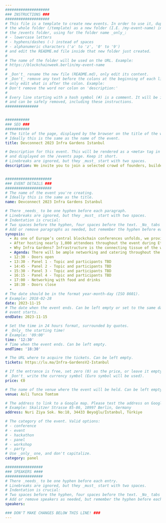 ```yaml
---
####################
### INSTRUCTIONS ###
####################
# This file is a template to create new events. In order to use it, duplicate
# the whole folder (/template) as a new folder (I.E. /my-event-name) inside of
# the /events folder, using for the folder name _only_:
# - lowercase letters
# - hyphens/dashes (-) instead of spaces
# - alphanumeric characters ('a' to 'z', '0' to '9')
# and edit the README.md file inside that new folder just created.
#
# The name of the folder will be used on the URL. Example:
# https://blockchainweek.berlin/my-event-name
#
# _Don't_ rename the new file (README.md), only edit its content.
# _Don't_ remove any text before the colons at the beginning of each line,
# only edit what is after the colon. Example:
# Don't remove the word nor colon on 'description:'
#
# Every line starting with a hash symbol (#) is a comment. It will be ignored
# and can be safely removed, including these instructions.
###############


###########
### SEO ###
###########
# The title of the page, displayed by the browser on the title of the window.
# Ideally this is the same as the name of the event.
title: Devconnect 2023 Infra Gardens Istanbul

# Description for this event. This will be rendered as a <meta> tag in the HTML,
# and displayed on the /events page. Keep it short.
# Linebreaks are ignored, but they _must_ start with two spaces.
description: We invite you to join a selected crowd of founders, builders, developers across ecosystems, verticals and layers of web3 to mingle, network and listen to interesting panels or just relax, enjoy food and drinks and some good music.​


#####################
### EVENT DETAILS ###
#####################
# The name of the event you're creating.
# Ideally this is the same as the title.
name: Devconnect 2023 Infra Gardens Istanbul

# There _needs_ to be one hyphen before each paragraph.
# Linebreaks are ignored, but they _must_ start with two spaces.
# Indentation is crucial:
# Two spaces before the hyphen, four spaces before the text. _No_ tabs allowed.
# Add or remove paragraphs as needed, but remember the hyphen before each entry.
synopsis:
  - As one of Europe’s central blockchain conferences unfolds, we provide a timeout and refuge in one of the most beautiful spots in Istanbul. Asli Tunca is a beautiful green oasis in the heart of town, beyond the buzz and noise of the city.
  - ​After hosting nearly 1,000 attendees throughout the event during EthCC and speakers from Polygon, Gnosis, ZKSync, NEAR and Cosmos among others, Infra Gardens is back as the go-to event for infrastructure builders and blockchain ecosystems during Devconnect. ​With this lush backdrop, we invite you to join a selected crowd of founders, builders, developers across ecosystems, verticals and layers of web3 to mingle, network and listen to interesting panels or just relax, enjoy food and drinks and some good music.​
  - Why Infra Gardens?​ Infrastructure is the connecting tissue of the web3 technology stack, serving and enabling different ecosystems, providing the rails and tools for L1s and L2s to attract innovation and equipping builders to develop new primitives and applications.​ Infra Gardens assembles four cross-chain, web3 infrastructure projects to host a diverse crowd from L1s and L2s, DeFi and NFTfi projects, communities, and more to network, educate, and drive the conversation about how they can support their goals.​
  - Agenda: ​There will be ample networking and catering throughout the day. In a separate room, there will be a series of panels.​
  - 12:30 - Doors open
  - ​13:30 - Panel 1 - Topic and participants TBD​
  - 14:45 - Panel 2 - Topic and participants TBD​
  - 15:30 - Panel 3 - Topic and participants TBD
  - ​16:15 - Panel 4 - Topic and participants TBD
  - ​17:00 - Networking with food and drinks
  - ​18:30 - Doors close
  - 
# The date should be in the format year-month-day (ISO 8601).
# Example: 2018-02-28
date: 2023-11-15
# The date when the event ends. Can be left empty or set to the same day the
# event starts.
endDate: 2023-11-15

# Set the time in 24 hours format, surrounded by quotes.
# _Only_ the starting time!
# Example: '09:00'
time: '12:30'
# Time when the event ends. Can be left empty.
endTime: '18:30'

# The URL where to acquire the tickets. Can be left empty.
tickets: https://lu.ma/Infra-GardensV2-Istanbul

# If the entrance is free, set zero (0) as the price, or leave it empty.
# _Don't_ write the currency symbol (Euro symbol will be used).
price: €0

# The name of the venue where the event will be held. Can be left empty.
venue: Asli Tunca Tomtom

# The address to link to a Google map. Please test the address on Google Maps.
# Example: Skalitzer Strasse 85-86, 10997 Berlin, Germany
address: Nuri Ziya Sok. No:18, 34433 Beyoğlu/İstanbul, Türkiye

# The category of the event. Valid options:
# - conference
# - event
# - hackathon
# - panel
# - workshop
# - party
# Use _only_ one, and don't capitalize.
category: panel

#################
### SPEAKERS ####
#################
# There _needs_ to be one hyphen before each entry.
# Linebreaks are ignored, but they _must_ start with two spaces.
# Indentation is crucial:
# Two spaces before the hyphen, four spaces before the text. _No_ tabs allowed.
# Add or remove speakers as needed, but remember the hyphen before each entry.
speakers:

### DON'T MAKE CHANGES BELOW THIS LINE! ###
---
```


<!-- ### DON'T MAKE CHANGES BELOW THIS LINE! ### -->

<Event-Content/>
